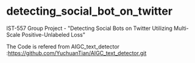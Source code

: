 # detecting_social_bot_on_twitter
IST-557 Group Project - "Detecting Social Bots on Twitter Utilizing Multi-Scale Positive-Unlabeled Loss"

The Code is refered from AIGC_text_detector :https://github.com/YuchuanTian/AIGC_text_detector.git
